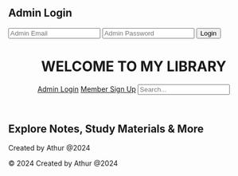 <!DOCTYPE html><html lang="en"><head>
  <meta charset="UTF-8">
  <meta name="viewport" content="width=device-width, initial-scale=1.0">
  <title>Admin Login</title>
  <link rel="stylesheet" href="styles.css">
  <script type="module">
    import { signInWithEmailAndPassword } from "https://www.gstatic.com/firebasejs/10.12.0/firebase-auth.js";
    import { auth } from "./firebase.js";window.addEventListener("DOMContentLoaded", () => {
  const form = document.getElementById("adminLoginForm");
  form.addEventListener("submit", async (e) => {
    e.preventDefault();
    const email = document.getElementById("adminEmail").value;
    const password = document.getElementById("adminPassword").value;

    if (email !== "athur2388@gmail.com" || password !== "Makuto2388") {
      alert("Incorrect admin credentials.");
      return;
    }

    try {
      await signInWithEmailAndPassword(auth, email, password);
      window.location.href = "admin-dashboard.html";
    } catch (error) {
      alert("Login failed: " + error.message);
    }
  });
});

  </script>
</head><body>
  <main>
    <h2>Admin Login</h2>
    <form id="adminLoginForm">
      <input type="email" id="adminEmail" placeholder="Admin Email" required />
      <input type="password" id="adminPassword" placeholder="Admin Password" required />
      <button type="submit">Login</button>
    </form>
  </main>
</body></html>
<html lang="en">

<head>
  <meta charset="UTF-8" />
  <meta name="viewport" content="width=device-width, initial-scale=1.0" />
  <title>WELCOME TO MY LIBRARY</title>
  <link rel="stylesheet" href="styles.css" />
  <script type="module">
    import { initializeApp } from "https://www.gstatic.com/firebasejs/10.12.0/firebase-app.js";
    import {
      getAuth,
      onAuthStateChanged,
      signInWithEmailAndPassword,
      createUserWithEmailAndPassword,
      signOut
    } from "https://www.gstatic.com/firebasejs/10.12.0/firebase-auth.js";
    import {
      getFirestore,
      doc,
      setDoc,
      getDoc,
      collection,
      addDoc,
      getDocs
    } from "https://www.gstatic.com/firebasejs/10.12.0/firebase-firestore.js";
    import {
      getStorage,
      ref,
      uploadBytes,
      getDownloadURL
    } from "https://www.gstatic.com/firebasejs/10.12.0/firebase-storage.js";

    // ✅ Replace these with your actual Firebase project config
    const firebaseConfig = {
      apiKey: "AIzaSyDExampleKey1234567890abcdef",
      authDomain: "your-library-project.firebaseapp.com",
      projectId: "your-library-project",
      storageBucket: "your-library-project.appspot.com",
      messagingSenderId: "123456789012",
      appId: "1:123456789012:web:abc123def456ghi789"
    };

    const app = initializeApp(firebaseConfig);
    const auth = getAuth(app);
    const db = getFirestore(app);
    const storage = getStorage(app);

    // 🔐 Protect dashboard pages
    onAuthStateChanged(auth, (user) => {
      const protectedPages = ["admin-dashboard.html", "member-dashboard.html"];
      const currentPage = window.location.pathname.split("/").pop();

      if (protectedPages.includes(currentPage) && !user) {
        alert("You must be logged in to access this page.");
        window.location.href = "index.html";
      }
    });

    // 🔗 Make Firebase accessible globally
    window.firebaseApp = {
      auth, db, storage,
      onAuthStateChanged,
      signInWithEmailAndPassword,
      createUserWithEmailAndPassword,
      signOut,
      setDoc, getDoc, doc, collection, addDoc, getDocs,
      ref, uploadBytes, getDownloadURL
    };
  </script>
</head>

<body>
  <header>
    <h1>WELCOME TO MY LIBRARY</h1>
    <nav>
      <a href="admin-login.html">Admin Login</a>
      <a href="member-signup.html">Member Sign Up</a>
      <input type="text" placeholder="Search..." class="search-box" />
    </nav>
  </header>

  <main>
    <section class="info">
      <h2>Explore Notes, Study Materials & More</h2>
      <p>Created by Athur @2024</p>
    </section>
  </main>

  <footer>
    <p>&copy; 2024 Created by Athur @2024</p>
  </footer>
</body>

</html>
